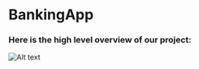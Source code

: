 # BankingApp

### Here is the high level overview of our project:

![Alt text](bankingApp/backend/img/Architecture.PNG)
